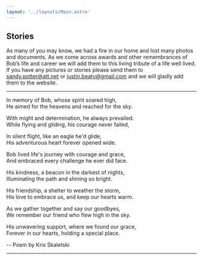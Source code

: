 ```yaml
---
layout: '../layouts/Main.astro'
---
```

## Stories

As many of you may know, we had a fire in our home and lost many photos and documents. As we come across awards and other remembrances of Bob’s life and career we will add them to this living tribute of a life well lived. If you have any pictures or stories please send them to sandy.potter@att.net or justin.beaty@gmail.com and we will gladly add them to the website.

---

In memory of Bob, whose spirit soared high,\
He aimed for the heavens and reached for the sky.

With might and determination, he always prevailed.\
While flying and gliding, his courage never failed,

In silent flight, like an eagle he'd glide,\
His adventurous heart forever opened wide.

Bob lived life's journey with courage and grace,\
And embraced every challenge he ever did face.

His kindness, a beacon in the darkest of nights,\
Illuminating the path and shining so bright.

His friendship, a shelter to weather the storm,\
His love to embrace us, and keep our hearts warm.

As we gather together and say our goodbyes,\
We remember our friend who flew high in the sky.

His unwavering support, where we found our grace,\
Forever in our hearts, holding a special place.

-- Poem by Kris Skaletski

---
